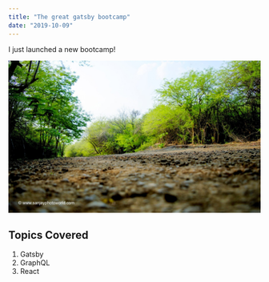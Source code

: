 ```yaml
---
title: "The great gatsby bootcamp"
date: "2019-10-09"
---
```


I just launched a new bootcamp!

![Pic](./pic.jpg)

## Topics Covered

1. Gatsby
2. GraphQL
2. React